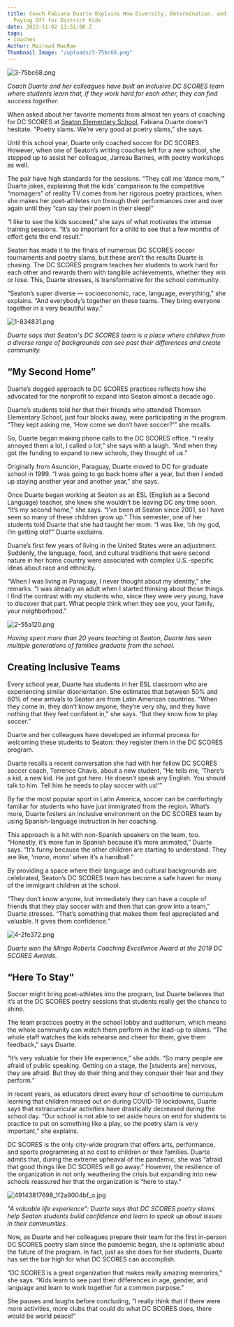 ```yaml
---
title: Coach Fabiana Duarte Explains How Diversity, Determination, and DC SCORES is
  Paying Off for District Kids
date: 2022-11-02 13:51:00 Z
tags:
- coaches
Author: Mairead MacRae
Thumbnail Image: "/uploads/3-75bc68.png"
---
```


![3-75bc68.png](/uploads/3-75bc68.png)

*Coach Duarte and her colleagues have built an inclusive DC SCORES team where students learn that, if they work hard for each other, they can find success together.*












When asked about her favorite moments from almost ten years of coaching for DC SCORES at [Seaton Elementary School](https://seatondc.org/), Fabiana Duarte doesn’t hesitate. “Poetry slams. We’re very good at poetry slams,” she says.

Until this school year, Duarte only coached soccer for DC SCORES. However, when one of Seaton’s writing coaches left for a new school, she stepped up to assist her colleague, Jarreau Barnes, with poetry workshops as well.

The pair have high standards for the sessions. “They call me ‘dance mom,’” Duarte jokes, explaining that the kids’ comparison to the competitive “momagers” of reality TV comes from her rigorous poetry practices, when she makes her poet-athletes run through their performances over and over again until they “can say their poem in their sleep!”

“I like to see the kids succeed,” she says of what motivates the intense training sessions. “It’s so important for a child to see that a few months of effort gets the end result.”

Seaton has made it to the finals of numerous DC SCORES soccer tournaments and poetry slams, but these aren’t the results Duarte is chasing. The DC SCORES program teaches her students to work hard for each other and rewards them with tangible achievements, whether they win or lose. This, Duarte stresses, is transformative for the school community.

“Seaton’s super diverse — socioeconomic, race, language, everything,” she explains. “And everybody’s together on these teams. They bring everyone together in a very beautiful way.”

![1-834831.png](/uploads/1-834831.png)

*Duarte says that Seaton's DC SCORES team is a place where children from a diverse range of backgrounds can see past their differences and create community.*

## “My Second Home”

Duarte’s dogged approach to DC SCORES practices reflects how she advocated for the nonprofit to expand into Seaton almost a decade ago.

Duarte’s students told her that their friends who attended Thomson Elementary School, just four blocks away, were participating in the program. “They kept asking me, ‘How come we don’t have soccer?’” she recalls.

So, Duarte began making phone calls to the DC SCORES office. “I really annoyed them a lot, I called *a lot*,” she says with a laugh. “And when they got the funding to expand to new schools, they thought of us.”

Originally from Asunción, Paraguay, Duarte moved to DC for graduate school in 1999. “I was going to go back home after a year, but then I ended up staying another year and another year,” she says.

Once Duarte began working at Seaton as an ESL (English as a Second Language) teacher, she knew she wouldn’t be leaving DC any time soon. “It’s my second home,” she says. “I’ve been at Seaton since 2001, so I have seen so many of these children grow up.” This semester, one of her students told Duarte that she had taught her mom. “I was like, ‘oh my god, I’m getting old!’” Duarte exclaims.

Duarte’s first few years of living in the United States were an adjustment. Suddenly, the language, food, and cultural traditions that were second nature in her home country were associated with complex U.S.-specific ideas about race and ethnicity.

“When I was living in Paraguay, I never thought about my identity,” she remarks. “I was already an adult when I started thinking about those things. I find the contrast with my students who, since they were very young, have to discover that part. What people think when they see you, your family, your neighborhood.”

![2-55a120.png](/uploads/2-55a120.png)

*Having spent more than 20 years teaching at Seaton, Duarte has seen multiple generations of families graduate from the school.*

## Creating Inclusive Teams

Every school year, Duarte has students in her ESL classroom who are experiencing similar disorientation. She estimates that between 50% and 60% of new arrivals to Seaton are from Latin American countries. “When they come in, they don’t know anyone, they’re very shy, and they have nothing that they feel confident in,” she says. “But they know how to play soccer.”

Duarte and her colleagues have developed an informal process for welcoming these students to Seaton: they register them in the DC SCORES program.

Duarte recalls a recent conversation she had with her fellow DC SCORES soccer coach, Terrence Chavis, about a new student, “He tells me, ‘There’s a kid, a new kid. He just got here. He doesn’t speak any English. You should talk to him. Tell him he needs to play soccer with us!’”

By far the most popular sport in Latin America, soccer can be comfortingly familiar for students who have just immigrated from the region. What’s more, Duarte fosters an inclusive environment on the DC SCORES team by using Spanish-language instruction in her coaching.

This approach is a hit with non-Spanish speakers on the team, too. “Honestly, it’s more fun in Spanish because it’s more animated,” Duarte says. “It’s funny because the other children are starting to understand. They are like, ‘*mano*, *mano*’ when it’s a handball.”

By providing a space where their language and cultural backgrounds are celebrated, Seaton’s DC SCORES team has become a safe haven for many of the immigrant children at the school.

“They don’t know anyone, but immediately they can have a couple of friends that they play soccer with and then that can grow into a team,” Duarte stresses. “That’s something that makes them feel appreciated and valuable. It gives them confidence.”

![4-2fe372.png](/uploads/4-2fe372.png)

*Duarte won the Mingo Roberts Coaching Excellence Award at the 2019 DC SCORES Awards.*

## “Here To Stay”

Soccer might bring poet-athletes into the program, but Duarte believes that it’s at the DC SCORES poetry sessions that students really get the chance to shine.

The team practices poetry in the school lobby and auditorium, which means the whole community can watch them perform in the lead-up to slams. “The whole staff watches the kids rehearse and cheer for them, give them feedback,” says Duarte.

“It’s very valuable for their life experience,” she adds. “So many people are afraid of public speaking. Getting on a stage, the \[students are\] nervous, they are afraid. But they do their thing and they conquer their fear and they perform.”

In recent years, as educators direct every hour of schooltime to curriculum learning that children missed out on during COVID-19 lockdowns, Duarte says that extracurricular activities have drastically decreased during the school day. “Our school is not able to set aside hours on end for students to practice to put on something like a play, so the poetry slam is very important,” she explains.

DC SCORES is the only city-wide program that offers arts, performance, and sports programming at no cost to children or their families. Duarte admits that, during the extreme upheaval of the pandemic, she was “afraid that good things like DC SCORES will go away.” However, the resilience of the organization in not only weathering the crisis but expanding into new schools reassured her that the organization is “here to stay.”

![49143817698_1f2a9004bf_o.jpg](/uploads/49143817698_1f2a9004bf_o.jpg)

*"A valuable life experience": Duarte says that DC SCORES poetry slams help Seaton students build confidence and learn to speak up about issues in their communities.*

Now, as Duarte and her colleagues prepare their team for the first in-person DC SCORES poetry slam since the pandemic began, she is optimistic about the future of the program. In fact, just as she does for her students, Duarte has set the bar high for what DC SCORES can accomplish.

“DC SCORES is a great organization that makes really amazing memories,” she says. “Kids learn to see past their differences in age, gender, and language and learn to work together for a common purpose.”

She pauses and laughs before concluding, “I really think that if there were more activities, more clubs that could do what DC SCORES does, there would be world peace!”